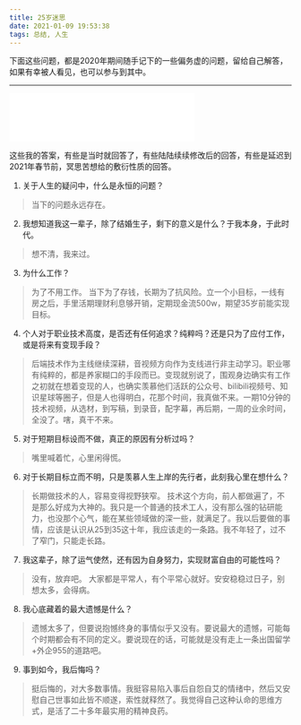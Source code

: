 ```yaml
---
title: 25岁迷思
date: 2021-01-09 19:53:38
tags: 总结, 人生
---
```

下面这些问题，都是2020年期间随手记下的一些偏务虚的问题，留给自己解答，如果有幸被人看见，也可以参与到其中。

<!-- more -->

---

<iframe frameborder="no" border="0" marginwidth="0" marginheight="0" width=330 height=86 src="//music.163.com/outchain/player?type=2&id=29567192&auto=0&height=66"></iframe>

这些我的答案，有些是当时就回答了，有些陆陆续续修改后的回答，有些是延迟到2021年春节前，冥思苦想给的敷衍性质的回答。

1. 关于人生的疑问中，什么是永恒的问题？
> 当下的问题永远存在。

2. 我想知道我这一辈子，除了结婚生子，剩下的意义是什么？于我本身，于此时代。
> 想不清，我来过。

3. 为什么工作？
> 为了不用工作。
> 当下为了存钱，长期为了抗风险。立一个小目标，一线有房之后，手里活期理财利息够开销，定期现金流500w，期望35岁前能实现目标。

4. 个人对于职业技术高度，是否还有任何追求？纯粹吗？还是只为了应付工作，或是将来有变现手段？
> 后端技术作为主线继续深耕，音视频方向作为支线进行非主动学习。职业哪有纯粹的，都是养家糊口的手段而已。变现就别说了，围观身边确实有工作之初就在想着变现的人，也确实羡慕他们活跃的公众号、bilibili视频号、知识星球等圈子，但是人也得明白，花那个时间，我真做不来。一期10分钟的技术视频，从选材，到写稿，到录音，配字幕，再后期，一周的业余时间，全没了。嗐，真干不来。

5. 对于短期目标设而不做，真正的原因有分析过吗？
> 嘴里喊着忙，心里闲得慌。

6. 对于长期目标立而不明，只是羡慕人生上岸的先行者，此刻我心里在想什么？
> 长期做技术的人，容易变得视野狭窄。
> 技术这个方向，前人都做遍了，不是那么好成为大神的。我只是一个普通的技术工人，没有那么强的钻研能力，也没那个心气，能在某些领域做的深一些，就满足了。我以后要做的事情，应该是认识从25到35这十年，我应该走的一条路。我不年轻了，过不了窄门，只能走长路。

7. 我这辈子，除了运气使然，还有因为自身努力，实现财富自由的可能性吗？
> 没有，放弃吧。
> 大家都是平常人，有个平常心就好。安安稳稳过日子，别想太多，会得病。

8. 我心底藏着的最大遗憾是什么？
> 遗憾太多了，但要说抱憾终身的事情似乎又没有。要说最大的遗憾，可能每个时期都会有不同的定义。要说现在的话，可能就是没有走上一条出国留学+外企955的道路吧。

9. 事到如今，我后悔吗？
> 挺后悔的，对大多数事情。我挺容易陷入事后自怨自艾的情绪中，然后又安慰自己世事如此皆不顺遂，索性就释然了。我觉得自己这种认命的思维方式，是活了二十多年最实用的精神良药。

